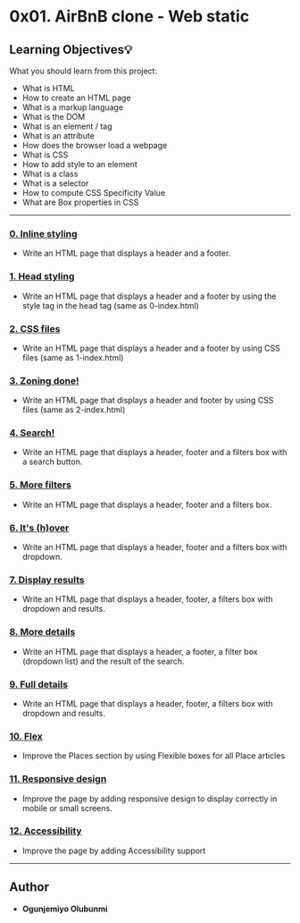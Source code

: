 # 0x01. AirBnB clone - Web static

## Learning Objectives:bulb:

What you should learn from this project:

- What is HTML
- How to create an HTML page
- What is a markup language
- What is the DOM
- What is an element / tag
- What is an attribute
- How does the browser load a webpage
- What is CSS
- How to add style to an element
- What is a class
- What is a selector
- How to compute CSS Specificity Value
- What are Box properties in CSS

---

### [0. Inline styling](./0-index.html)

- Write an HTML page that displays a header and a footer.

### [1. Head styling](./1-index.html)

- Write an HTML page that displays a header and a footer by using the style tag in the head tag (same as 0-index.html)

### [2. CSS files](./2-index.html)

- Write an HTML page that displays a header and a footer by using CSS files (same as 1-index.html)

### [3. Zoning done!](./3-index.html)

- Write an HTML page that displays a header and footer by using CSS files (same as 2-index.html)

### [4. Search!](./4-index.html)

- Write an HTML page that displays a header, footer and a filters box with a search button.

### [5. More filters](./5-index.html)

- Write an HTML page that displays a header, footer and a filters box.

### [6. It's (h)over](./6-index.html)

- Write an HTML page that displays a header, footer and a filters box with dropdown.

### [7. Display results](./7-index.html)

- Write an HTML page that displays a header, footer, a filters box with dropdown and results.

### [8. More details](./8-index.html)

- Write an HTML page that displays a header, a footer, a filter box (dropdown list) and the result of the search.

### [9. Full details](./100-index.html)

- Write an HTML page that displays a header, footer, a filters box with dropdown and results.

### [10. Flex](./101-index.html)

- Improve the Places section by using Flexible boxes for all Place articles

### [11. Responsive design](./102-index.html)

- Improve the page by adding responsive design to display correctly in mobile or small screens.

### [12. Accessibility](./103-index.html)

- Improve the page by adding Accessibility support

---

## Author

- **Ogunjemiyo Olubunmi**
